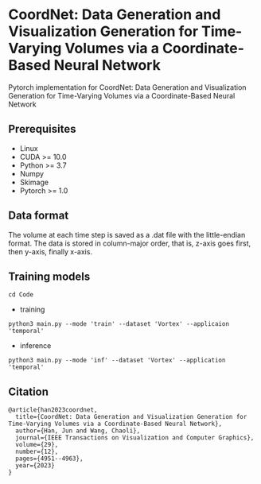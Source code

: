 # CoordNet: Data Generation and Visualization Generation for Time-Varying Volumes via a Coordinate-Based Neural Network
Pytorch implementation for CoordNet: Data Generation and Visualization Generation for Time-Varying Volumes via a Coordinate-Based Neural Network

## Prerequisites
- Linux
- CUDA >= 10.0
- Python >= 3.7
- Numpy
- Skimage
- Pytorch >= 1.0

## Data format

The volume at each time step is saved as a .dat file with the little-endian format. The data is stored in column-major order, that is, z-axis goes first, then y-axis, finally x-axis.

## Training models
```
cd Code 
```

- training
```
python3 main.py --mode 'train' --dataset 'Vortex' --applicaion 'temporal'
```

- inference
```
python3 main.py --mode 'inf' --dataset 'Vortex' --application 'temporal'
```

## Citation 
```
@article{han2023coordnet,
  title={CoordNet: Data Generation and Visualization Generation for Time-Varying Volumes via a Coordinate-Based Neural Network},
  author={Han, Jun and Wang, Chaoli},
  journal={IEEE Transactions on Visualization and Computer Graphics},
  volume={29},
  number={12},
  pages={4951--4963},
  year={2023}
}
